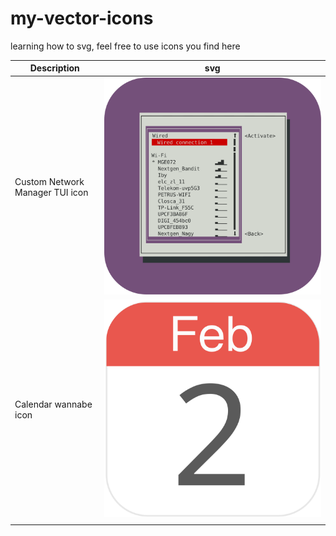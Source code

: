 # my-vector-icons
learning how to svg, feel free to use icons you find here

| Description  | svg  |
|---|---|
| Custom Network Manager TUI icon  | ![Custom Network Manager TUI icon](https://raw.githubusercontent.com/sdwvit/my-vector-icons/master/nmtui.svg)  |
| Calendar wannabe icon  | ![Calendar](https://raw.githubusercontent.com/sdwvit/my-vector-icons/master/calendar.svg)  |
|   |   |
